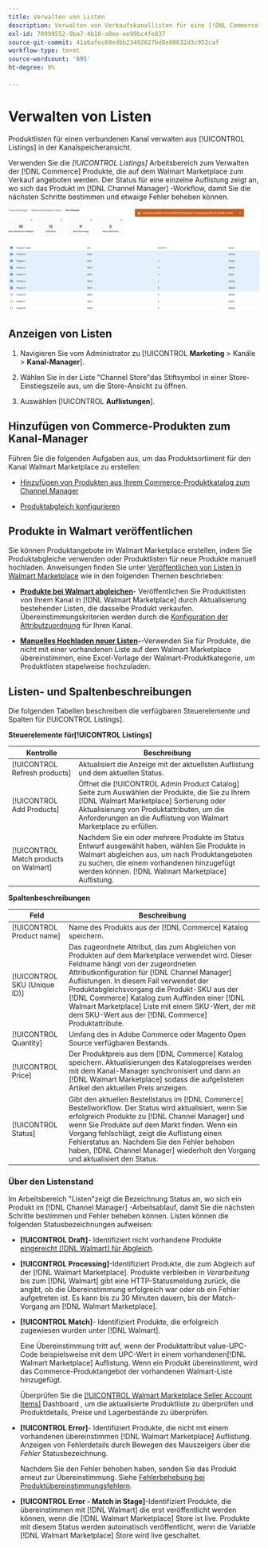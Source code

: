 ```yaml
---
title: Verwalten von Listen
description: Verwalten von Verkaufskanallisten für eine [!DNL Commerce] mit dem Kanal-Manager für Adobe Commerce und Magento Open Source speichern.
exl-id: 70999552-9ba7-4b10-a8ee-ee99bc4fe837
source-git-commit: 41a6afec60edbb23492627bd8e80632d3c952caf
workflow-type: tm+mt
source-wordcount: '695'
ht-degree: 0%

---
```


# Verwalten von Listen

Produktlisten für einen verbundenen Kanal verwalten aus [!UICONTROL Listings] in der Kanalspeicheransicht.

Verwenden Sie die *[!UICONTROL Listings]* Arbeitsbereich zum Verwalten der [!DNL Commerce] Produkte, die auf dem Walmart Marketplace zum Verkauf angeboten werden. Der Status für eine einzelne Auflistung zeigt an, wo sich das Produkt im [!DNL Channel Manager] -Workflow, damit Sie die nächsten Schritte bestimmen und etwaige Fehler beheben können.

![Listenseite für einen verbundenen Vertriebskanal](assets/products-submit-for-matching.png)

## Anzeigen von Listen

1. Navigieren Sie vom Administrator zu [!UICONTROL **Marketing** > Kanäle > **Kanal-Manager**].

1. Wählen Sie in der Liste &quot;Channel Store&quot;das Stiftsymbol in einer Store-Einstiegszeile aus, um die Store-Ansicht zu öffnen.

1. Auswählen [!UICONTROL **Auflistungen**].

## Hinzufügen von Commerce-Produkten zum Kanal-Manager

Führen Sie die folgenden Aufgaben aus, um das Produktsortiment für den Kanal Walmart Marketplace zu erstellen:

* [Hinzufügen von Produkten aus Ihrem Commerce-Produktkatalog zum Channel Manager](add-products-to-connected-channel.md)

* [Produktabgleich konfigurieren](map-product-attributes-for-matching.md#configure-product-attribute-settings)

## Produkte in Walmart veröffentlichen

Sie können Produktangebote im Walmart Marketplace erstellen, indem Sie Produktabgleiche verwenden oder Produktlisten für neue Produkte manuell hochladen. Anweisungen finden Sie unter [Veröffentlichen von Listen in Walmart Marketplace](publish-listings-to-marketplace.md) wie in den folgenden Themen beschrieben:

* **[Produkte bei Walmart abgleichen](publish-listings-to-marketplace.md)**- Veröffentlichen Sie Produktlisten von Ihrem Kanal in [!DNL Walmart Marketplace] durch Aktualisierung bestehender Listen, die dasselbe Produkt verkaufen. Übereinstimmungskriterien werden durch die [Konfiguration der Attributzuordnung](map-product-attributes-for-matching.md) für Ihren Kanal.

* **[Manuelles Hochladen neuer Listen](publish-listings-to-marketplace.md#upload-new-product-listings)-**-Verwenden Sie für Produkte, die nicht mit einer vorhandenen Liste auf dem Walmart Marketplace übereinstimmen, eine Excel-Vorlage der Walmart-Produktkategorie, um Produktlisten stapelweise hochzuladen.

## Listen- und Spaltenbeschreibungen

Die folgenden Tabellen beschreiben die verfügbaren Steuerelemente und Spalten für [!UICONTROL Listings].

**Steuerelemente für[!UICONTROL Listings]**

| **Kontrolle** | **Beschreibung** |
|----------------------------------------|--------------------------------------------------------------------------------------------------------------------------------------------------------------------------------------------------------------|
| [!UICONTROL Refresh products] | Aktualisiert die Anzeige mit der aktuellsten Auflistung und dem aktuellen Status. |
| [!UICONTROL Add Products] | Öffnet die [!UICONTROL Admin Product Catalog] Seite zum Auswählen der Produkte, die Sie zu Ihrem [!DNL Walmart Marketplace] Sortierung oder Aktualisierung von Produktattributen, um die Anforderungen an die Auflistung von Walmart Marketplace zu erfüllen. |
| [!UICONTROL Match products on Walmart] | Nachdem Sie ein oder mehrere Produkte im Status Entwurf ausgewählt haben, wählen Sie Produkte in Walmart abgleichen aus, um nach Produktangeboten zu suchen, die einem vorhandenen hinzugefügt werden können. [!DNL Walmart Marketplace] Auflistung. |


**Spaltenbeschreibungen**

| **Feld** | **Beschreibung** |
|------------------------------|-----------------------------------------------------------------------------------------------------------------------------------------------------------------------------------------------------------------------------------------------------------------------------------------------------------------------------------------------------------------------------------------------------------------------|
| [!UICONTROL Product name] | Name des Produkts aus der [!DNL Commerce] Katalog speichern. |
| [!UICONTROL SKU (Unique ID)] | Das zugeordnete Attribut, das zum Abgleichen von Produkten auf dem Marketplace verwendet wird. Dieser Feldname hängt von der zugeordneten Attributkonfiguration für [!DNL Channel Manager] Auflistungen. In diesem Fall verwendet der Produktabgleichsvorgang die Produkt-SKU aus der [!DNL Commerce] Katalog zum Auffinden einer [!DNL Walmart Marketplace]  Liste mit einem SKU-Wert, der mit dem SKU-Wert aus der [!DNL Commerce] Produktattribute. |
| [!UICONTROL  Quantity] | Umfang des in Adobe Commerce oder Magento Open Source verfügbaren Bestands. |
| [!UICONTROL Price] | Der Produktpreis aus dem [!DNL Commerce] Katalog speichern. Aktualisierungen des Katalogpreises werden mit dem Kanal-Manager synchronisiert und dann an [!DNL Walmart Marketplace]  sodass die aufgelisteten Artikel den aktuellen Preis anzeigen. |
| [!UICONTROL Status] | Gibt den aktuellen Bestellstatus im [!DNL Commerce] Bestellworkflow. Der Status wird aktualisiert, wenn Sie erfolgreich Produkte zu [!DNL Channel Manager] und wenn Sie Produkte auf dem Markt finden. Wenn ein Vorgang fehlschlägt, zeigt die Auflistung einen Fehlerstatus an. Nachdem Sie den Fehler behoben haben, [!DNL Channel Manager] wiederholt den Vorgang und aktualisiert den Status. |


### Über den Listenstand

Im Arbeitsbereich &quot;Listen&quot;zeigt die Bezeichnung Status an, wo sich ein Produkt im [!DNL Channel Manager] -Arbeitsablauf, damit Sie die nächsten Schritte bestimmen und Fehler beheben können. Listen können die folgenden Statusbezeichnungen aufweisen:

* **[!UICONTROL Draft]**- Identifiziert nicht vorhandene Produkte [eingereicht [!DNL Walmart] für Abgleich](publish-listings-to-marketplace.md#match-products).

* **[!UICONTROL Processing]**-Identifiziert Produkte, die zum Abgleich auf der [!DNL Walmart Marketplace]. Produkte verbleiben in *Verarbeitung* bis zum [!DNL Walmart] gibt eine HTTP-Statusmeldung zurück, die angibt, ob die Übereinstimmung erfolgreich war oder ob ein Fehler aufgetreten ist. Es kann bis zu 30 Minuten dauern, bis der Match-Vorgang am [!DNL Walmart Marketplace].

* **[!UICONTROL Match]**- Identifiziert Produkte, die erfolgreich zugewiesen wurden unter [!DNL Walmart].

   Eine Übereinstimmung tritt auf, wenn der Produktattribut value-UPC-Code beispielsweise mit dem UPC-Wert in einem vorhandenen[!DNL Walmart Marketplace] Auflistung. Wenn ein Produkt übereinstimmt, wird das Commerce-Produktangebot der vorhandenen Walmart-Liste hinzugefügt.

   Überprüfen Sie die [[!UICONTROL Walmart Marketplace Seller Account Items]](https://seller.walmart.com/items-and-inventory/manage-items) Dashboard , um die aktualisierte Produktliste zu überprüfen und Produktdetails, Preise und Lagerbestände zu überprüfen.


* **[!UICONTROL Error]**- Identifiziert Produkte, die nicht mit einem vorhandenen übereinstimmen [!DNL Walmart Marketplace] Auflistung. Anzeigen von Fehlerdetails durch Bewegen des Mauszeigers über die *Fehler* Statusbezeichnung.

   Nachdem Sie den Fehler behoben haben, senden Sie das Produkt erneut zur Übereinstimmung. Siehe [Fehlerbehebung bei Produktübereinstimmungsfehlern](https://docs.google.com/document/d/1bEbCyVLXJQQsbZvEwetJvZKWQJOKoiw5Ia1uB4Bs4uo/edit#heading=h.sz6eji8z9vzy).

* **[!UICONTROL Error - Match in Stage]**-Identifiziert Produkte, die übereinstimmen mit [!DNL Walmart] die erst veröffentlicht werden können, wenn die [!DNL Walmart Marketplace] Store ist live. Produkte mit diesem Status werden automatisch veröffentlicht, wenn die Variable [!DNL Walmart Marketplace] Store wird live geschaltet.
